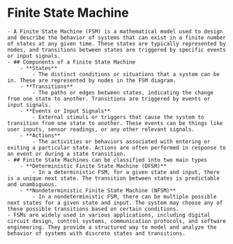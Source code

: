 # Finite State Machine
	- A Finite State Machine (FSM) is a mathematical model used to design and describe the behavior of systems that can exist in a finite number of states at any given time. These states are typically represented by nodes, and transitions between states are triggered by specific events or input signals.
	- ## Components of a Finite State Machine
		- **States**
			- The distinct conditions or situations that a system can be in. These are represented by nodes in the FSM diagram.
		- **Transitions**
			- The paths or edges between states, indicating the change from one state to another. Transitions are triggered by events or input signals.
		- **Events or Input Signals**
			- External stimuli or triggers that cause the system to transition from one state to another. These events can be things like user inputs, sensor readings, or any other relevant signals.
		- **Actions**
			- The activities or behaviors associated with entering or exiting a particular state. Actions are often performed in response to an event or during a state transition.
	- ## Finite State Machines can be classified into two main types
		- **Deterministic Finite State Machine (DFSM)**
			- In a deterministic FSM, for a given state and input, there is a unique next state. The transition between states is predictable and unambiguous.
		- **Nondeterministic Finite State Machine (NFSM)**
			- In a nondeterministic FSM, there can be multiple possible next states for a given state and input. The system may choose any of these possible transitions based on certain conditions.
	- FSMs are widely used in various applications, including digital circuit design, control systems, communication protocols, and software engineering. They provide a structured way to model and analyze the behavior of systems with discrete states and transitions.